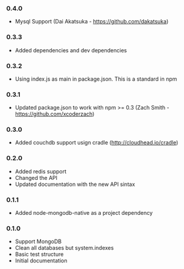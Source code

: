 
### 0.4.0
- Mysql Support (Dai Akatsuka - https://github.com/dakatsuka)
### 0.3.3
- Added dependencies and dev dependencies
### 0.3.2
- Using index.js as main in package.json. This is a standard in npm
### 0.3.1
- Updated package.json to work with npm >= 0.3 (Zach Smith - https://github.com/xcoderzach)
### 0.3.0
- Added couchdb support usign cradle (http://cloudhead.io/cradle)
### 0.2.0
- Added redis support
- Changed the API
- Updated documentation with the new API sintax
### 0.1.1
- Added node-mongodb-native as a project dependency
### 0.1.0
- Support MongoDB
- Clean all databases but system.indexes
- Basic test structure
- Initial documentation

